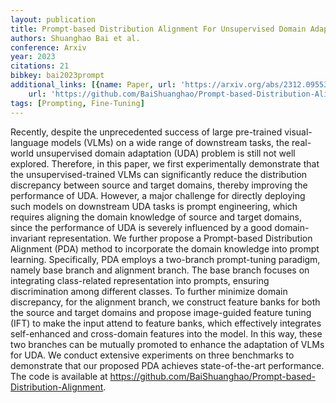 ```yaml
---
layout: publication
title: Prompt-based Distribution Alignment For Unsupervised Domain Adaptation
authors: Shuanghao Bai et al.
conference: Arxiv
year: 2023
citations: 21
bibkey: bai2023prompt
additional_links: [{name: Paper, url: 'https://arxiv.org/abs/2312.09553'}, {name: Code,
    url: 'https://github.com/BaiShuanghao/Prompt-based-Distribution-Alignment'}]
tags: [Prompting, Fine-Tuning]
---
```

Recently, despite the unprecedented success of large pre-trained
visual-language models (VLMs) on a wide range of downstream tasks, the
real-world unsupervised domain adaptation (UDA) problem is still not well
explored. Therefore, in this paper, we first experimentally demonstrate that
the unsupervised-trained VLMs can significantly reduce the distribution
discrepancy between source and target domains, thereby improving the
performance of UDA. However, a major challenge for directly deploying such
models on downstream UDA tasks is prompt engineering, which requires aligning
the domain knowledge of source and target domains, since the performance of UDA
is severely influenced by a good domain-invariant representation. We further
propose a Prompt-based Distribution Alignment (PDA) method to incorporate the
domain knowledge into prompt learning. Specifically, PDA employs a two-branch
prompt-tuning paradigm, namely base branch and alignment branch. The base
branch focuses on integrating class-related representation into prompts,
ensuring discrimination among different classes. To further minimize domain
discrepancy, for the alignment branch, we construct feature banks for both the
source and target domains and propose image-guided feature tuning (IFT) to make
the input attend to feature banks, which effectively integrates self-enhanced
and cross-domain features into the model. In this way, these two branches can
be mutually promoted to enhance the adaptation of VLMs for UDA. We conduct
extensive experiments on three benchmarks to demonstrate that our proposed PDA
achieves state-of-the-art performance. The code is available at
https://github.com/BaiShuanghao/Prompt-based-Distribution-Alignment.